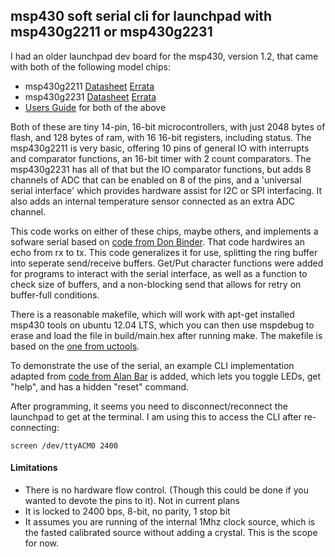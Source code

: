 
## msp430 soft serial cli for launchpad with msp430g2211 or msp430g2231 

I had an older launchpad dev board for the msp430, version 1.2, that came with both of the following model chips:

- msp430g2211 [Datasheet](http://www.ti.com/lit/ds/symlink/msp430g2211.pdf) [Errata](http://www.ti.com/lit/er/slaz413d/slaz413d.pdf)
- msp430g2231 [Datasheet](http://www.ti.com/lit/ds/symlink/msp430g2231.pdf) [Errata](http://www.ti.com/lit/er/slaz417e/slaz417e.pdf)
- [Users Guide](http://www.ti.com/lit/ug/slau144j/slau144j.pdf) for both of the above

Both of these are tiny 14-pin, 16-bit microcontrollers, with just 2048 bytes of flash, and 128 bytes of ram, with 16 16-bit registers, including status. The msp430g2211 is very basic, offering 10 pins of general IO with interrupts and comparator functions, an 16-bit timer with 2 count comparators. The msp430g2231 has all of that but the IO comparator functions, but adds 8 channels of ADC that can be enabled on 8 of the pins, and a 'universal serial interface' which provides hardware assist for I2C or SPI interfacing. It also adds an internal temperature sensor connected as an extra ADC channel.

This code works on either of these chips, maybe others, and implements a sofware serial based on [code from Don Binder](http://dbindner.freeshell.org/msp430/#_send_and_receive_2). That code hardwires an echo from rx to tx. This code generalizes it for use, splitting the ring buffer into seperate send/receive buffers. Get/Put character functions were added for programs to interact with the serial interface, as well as a function to check size of buffers, and a non-blocking send that allows for retry on buffer-full conditions.

There is a reasonable makefile, which will work with apt-get installed msp430 tools on ubuntu 12.04 LTS, which you can then use mspdebug to erase and load the file in build/main.hex after running make. The makefile is based on the [one from uctools](https://github.com/uctools/msp430-template).

To demonstrate the use of the serial, an example CLI implementation adapted from [code from Alan Bar](https://github.com/alanbarr/msp430-launchpad/tree/master/examples/simpleCli) is added, which lets you toggle LEDs, get "help", and has a hidden "reset" command.

After programming, it seems you need to disconnect/reconnect the launchpad to get at the terminal. I am using this to access the CLI after re-connecting:

    screen /dev/ttyACM0 2400

#### Limitations

- There is no hardware flow control. (Though this could be done if you wanted to devote the pins to it). Not in current plans
- It is locked to 2400 bps, 8-bit, no parity, 1 stop bit
- It assumes you are running of the internal 1Mhz clock source, which is the fasted calibrated source without adding a crystal. This is the scope for now.


